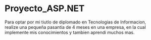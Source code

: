 # Proyecto_ASP.NET
Para optar por mi tiutlo de diplomado en Tecnologias de Informacion, realize una pequeña pasantia de 4 meses en una empresa, en la cual implemente mis conocimientos y tambien aprendi muchos mas.

